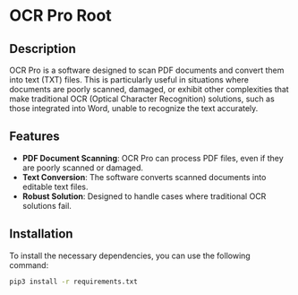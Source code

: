 # OCR Pro Root

## Description

OCR Pro is a software designed to scan PDF documents and convert them into text (TXT) files. This is particularly useful in situations where documents are poorly scanned, damaged, or exhibit other complexities that make traditional OCR (Optical Character Recognition) solutions, such as those integrated into Word, unable to recognize the text accurately.

## Features

- **PDF Document Scanning**: OCR Pro can process PDF files, even if they are poorly scanned or damaged.
- **Text Conversion**: The software converts scanned documents into editable text files.
- **Robust Solution**: Designed to handle cases where traditional OCR solutions fail.

## Installation

To install the necessary dependencies, you can use the following command:

```bash
pip3 install -r requirements.txt
